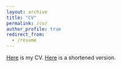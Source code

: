 ```yaml
---
layout: archive
title: "CV"
permalink: /cv/
author_profile: true
redirect_from:
  - /resume
---
```


[Here](http://academicpages.github.io/files/cv_carles_domingo-enrich_aug_2_2023.pdf) is my CV. [Here](http://academicpages.github.io/files/cv_carles_domingo-enrich_aug_2_2023_short.pdf) is a shortened version.


